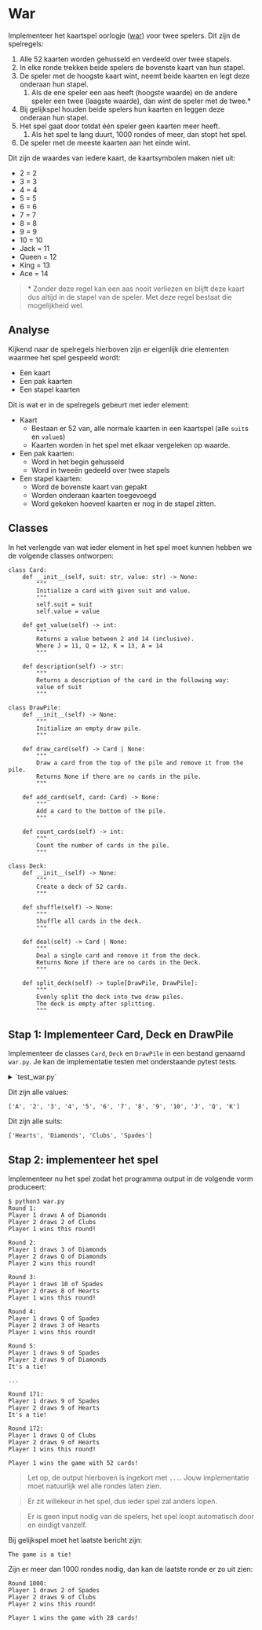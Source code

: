 # War

Implementeer het kaartspel oorlogje ([war](https://www.youtube.com/watch?v=01-2pNCZiNk)) voor twee spelers. Dit zijn de spelregels:

1. Alle 52 kaarten worden gehusseld en verdeeld over twee stapels. 
2. In elke ronde trekken beide spelers de bovenste kaart van hun stapel.
3. De speler met de hoogste kaart wint, neemt beide kaarten en legt deze onderaan hun stapel.
    1. Als de ene speler een aas heeft (hoogste waarde) en de andere speler een twee (laagste waarde), dan wint de speler met de twee.*
4. Bij gelijkspel houden beide spelers hun kaarten en leggen deze onderaan hun stapel.
5. Het spel gaat door totdat één speler geen kaarten meer heeft.
    1. Als het spel te lang duurt, 1000 rondes of meer, dan stopt het spel.
6. De speler met de meeste kaarten aan het einde wint.

Dit zijn de waardes van iedere kaart, de kaartsymbolen maken niet uit:

* 2 = 2
* 3 = 3
* 4 = 4
* 5 = 5
* 6 = 6
* 7 = 7
* 8 = 8
* 9 = 9
* 10 = 10
* Jack = 11
* Queen = 12
* King = 13
* Ace = 14

> \* Zonder deze regel kan een aas nooit verliezen en blijft deze kaart dus altijd in de stapel van de speler. Met deze regel bestaat die mogelijkheid wel. 

## Analyse

Kijkend naar de spelregels hierboven zijn er eigenlijk drie elementen waarmee het spel gespeeld wordt:

* Een kaart
* Een pak kaarten
* Een stapel kaarten

Dit is wat er in de spelregels gebeurt met ieder element:

* Kaart
    * Bestaan er 52 van, alle normale kaarten in een kaartspel (alle `suit`s en `value`s)
    * Kaarten worden in het spel met elkaar vergeleken op waarde. 
* Een pak kaarten:
    * Word in het begin gehusseld
    * Word in tweeën gedeeld over twee stapels
* Een stapel kaarten:
    * Word de bovenste kaart van gepakt
    * Worden onderaan kaarten toegevoegd
    * Word gekeken hoeveel kaarten er nog in de stapel zitten.

## Classes

In het verlengde van wat ieder element in het spel moet kunnen hebben we de volgende classes ontworpen:

    class Card:
        def __init__(self, suit: str, value: str) -> None:
            """
            Initialize a card with given suit and value.
            """
            self.suit = suit
            self.value = value

        def get_value(self) -> int:
            """
            Returns a value between 2 and 14 (inclusive).
            Where J = 11, Q = 12, K = 13, A = 14
            """
            
        def description(self) -> str:
            """
            Returns a description of the card in the following way:
            value of suit
            """

    class DrawPile:
        def __init__(self) -> None:
            """
            Initialize an empty draw pile.
            """

        def draw_card(self) -> Card | None:
            """
            Draw a card from the top of the pile and remove it from the pile.
            Returns None if there are no cards in the pile.
            """

        def add_card(self, card: Card) -> None:
            """
            Add a card to the bottom of the pile.
            """

        def count_cards(self) -> int:
            """
            Count the number of cards in the pile.
            """

    class Deck:
        def __init__(self) -> None:
            """
            Create a deck of 52 cards.
            """

        def shuffle(self) -> None:
            """
            Shuffle all cards in the deck.
            """

        def deal(self) -> Card | None:
            """
            Deal a single card and remove it from the deck.
            Returns None if there are no cards in the Deck.
            """

        def split_deck(self) -> tuple[DrawPile, DrawPile]:
            """
            Evenly split the deck into two draw piles.
            The deck is empty after splitting.
            """


## Stap 1: Implementeer Card, Deck en DrawPile

Implementeer de classes `Card`, `Deck` en `DrawPile` in een bestand genaamd `war.py`. Je kan de implementatie testen met onderstaande pytest tests.

<details markdown="1"><summary markdown="span">`test_war.py`</summary>

    from war import Card, Deck, DrawPile

    def test_card_description():
        card = Card('Hearts', 'A')
        assert card.description() == 'A of Hearts'

    def test_card_get_value():
        card = Card('Spades', 'K')
        assert card.get_value() == 13

    def test_deck_deal():
        values = ['A', '2', '3', '4', '5', '6', '7', '8', '9', '10', 'J', 'Q', 'K']
        suits = ['Hearts', 'Diamonds', 'Clubs', 'Spades']
        
        all_combinations: list[tuple[str, str]] = []
        for suit in suits:
            for value in values:
                all_combinations.append((suit, value))
        
        # assert that all 52 cards are dealt
        deck = Deck()
        for _ in range(52):
            dealt_card = deck.deal()

            combination = (dealt_card.suit, dealt_card.value)
            assert combination in all_combinations
            all_combinations.remove(combination)

    def test_deck_split():
        deck = Deck()
        pile1, pile2 = deck.split_deck()
        assert pile1.count_cards() == 26
        assert pile2.count_cards() == 26
        assert deck.deal() == None

    def test_draw_pile_count_cards():
        draw_pile = DrawPile()
        assert draw_pile.count_cards() == 0

        card = Card('Spades', 'Q')
        draw_pile.add_card(card)
        assert draw_pile.count_cards() == 1

    def test_draw_pile_add_card():
        card = Card('Hearts', '9')
        draw_pile = DrawPile()
        draw_pile.add_card(card)
        assert draw_pile.count_cards() == 1

    def test_draw_pile_draw_card():
        card1 = Card('Diamonds', '7')
        card2 = Card('Clubs', '8')
        
        draw_pile = DrawPile()
        draw_pile.add_card(card1)
        draw_pile.add_card(card2)
        
        drawn_card = draw_pile.draw_card()
        assert drawn_card == card1
        assert draw_pile.count_cards() == 1
        
        drawn_card = draw_pile.draw_card()
        assert drawn_card == card2
        assert draw_pile.count_cards() == 0

</details>

Dit zijn alle values:

    ['A', '2', '3', '4', '5', '6', '7', '8', '9', '10', 'J', 'Q', 'K']

Dit zijn alle suits:

    ['Hearts', 'Diamonds', 'Clubs', 'Spades']


## Stap 2: implementeer het spel

Implementeer nu het spel zodat het programma output in de volgende vorm produceert:

    $ python3 war.py
    Round 1:
    Player 1 draws A of Diamonds
    Player 2 draws 2 of Clubs
    Player 1 wins this round!

    Round 2:
    Player 1 draws 3 of Diamonds
    Player 2 draws Q of Diamonds
    Player 2 wins this round!

    Round 3:
    Player 1 draws 10 of Spades
    Player 2 draws 8 of Hearts
    Player 1 wins this round!

    Round 4:
    Player 1 draws Q of Spades
    Player 2 draws 3 of Hearts
    Player 1 wins this round!

    Round 5:
    Player 1 draws 9 of Spades
    Player 2 draws 9 of Diamonds
    It's a tie!

    ...

    Round 171:
    Player 1 draws 9 of Spades
    Player 2 draws 9 of Hearts
    It's a tie!

    Round 172:
    Player 1 draws Q of Clubs
    Player 2 draws 9 of Hearts
    Player 1 wins this round!

    Player 1 wins the game with 52 cards!

> Let op, de output hierboven is ingekort met `...`. Jouw implementatie moet natuurlijk wel alle rondes laten zien.

> Er zit willekeur in het spel, dus ieder spel zal anders lopen.

> Er is geen input nodig van de spelers, het spel loopt automatisch door en eindigt vanzelf.

Bij gelijkspel moet het laatste bericht zijn:

    The game is a tie!

Zijn er meer dan 1000 rondes nodig, dan kan de laatste ronde er zo uit zien:

    Round 1000:
    Player 1 draws 2 of Spades
    Player 2 draws 9 of Clubs
    Player 2 wins this round!

    Player 1 wins the game with 28 cards!